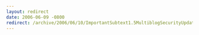 ```yaml
---
layout: redirect
date: 2006-06-09 -0800
redirect: /archive/2006/06/10/ImportantSubtext1.5MultiblogSecurityUpdate.aspx/
---
```


